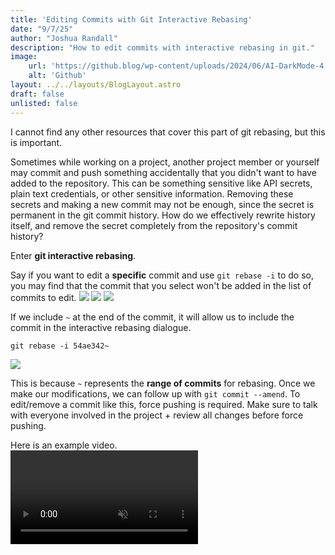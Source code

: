 ```yaml
---
title: 'Editing Commits with Git Interactive Rebasing'
date: "9/7/25"
author: "Joshua Randall"
description: "How to edit commits with interactive rebasing in git."
image:
    url: 'https://github.blog/wp-content/uploads/2024/06/AI-DarkMode-4.png?resize=800%2C425'
    alt: 'Github'
layout: ../../layouts/BlogLayout.astro
draft: false
unlisted: false
---
```

I cannot find any other resources that cover this part of git rebasing, but this is important.

Sometimes while working on a project, another project member or yourself may commit and push something accidentally that you didn't want to have added to the repository. This can be something sensitive like API secrets, plain text credentials, or other sensitive information. Removing these secrets and making a new commit may not be enough, since the secret is permanent in the git commit history. How do we effectively rewrite history itself, and remove the secret completely from the repository's commit history?

Enter **git interactive rebasing**.

Say if you want to edit a **specific** commit and use `git rebase -i` to do so, you may find that the commit that you
select won't be added in the list of commits to edit.
![](/assets/Screenshot_20250901_094838.png)
![](/assets/Screenshot_20250901_095043.png)
![](/assets/Screenshot_20250901_095152.png)

If we include `~` at the end of the commit, it will allow us to include the commit in the interactive rebasing dialogue.
```
git rebase -i 54ae342~
```
![](/assets/Screenshot_20250901_100035.png)

This is because `~` represents the **range of commits** for rebasing. Once we make our modifications, we can follow up with `git commit --amend`. To edit/remove a commit like this, force pushing is required. Make sure to talk with everyone involved in the project + review all changes before force pushing.

Here is an example video.
<br>
<video controls muted>
<source src="/assets/git rebase.mp4"></video>